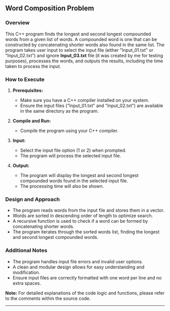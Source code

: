 ## Word Composition Problem

### Overview

This C++ program finds the longest and second longest compounded words from a given list of words. A compounded word is one that can be constructed by concatenating shorter words also found in the same list. The program takes user input to select the input file (either "Input_01.txt" or "Input_02.txt") and ignore **Input_03.txt** file (it was created by me for testing purposes), processes the words, and outputs the results, including the time taken to process the input.

### How to Execute

1. **Prerequisites:**
   - Make sure you have a C++ compiler installed on your system.
   - Ensure the input files ("Input_01.txt" and "Input_02.txt") are available in the same directory as the program.

2. **Compile and Run:**
   - Compile the program using your C++ compiler.

3. **Input:**
   - Select the input file option (1 or 2) when prompted.
   - The program will process the selected input file.

4. **Output:**
   - The program will display the longest and second longest compounded words found in the selected input file.
   - The processing time will also be shown.

### Design and Approach

- The program reads words from the input file and stores them in a vector.
- Words are sorted in descending order of length to optimize search.
- A recursive function is used to check if a word can be formed by concatenating shorter words.
- The program iterates through the sorted words list, finding the longest and second longest compounded words.

### Additional Notes

- The program handles input file errors and invalid user options.
- A clean and modular design allows for easy understanding and modification.
- Ensure input files are correctly formatted with one word per line and no extra spaces.

**Note:** For detailed explanations of the code logic and functions, please refer to the comments within the source code.

---
